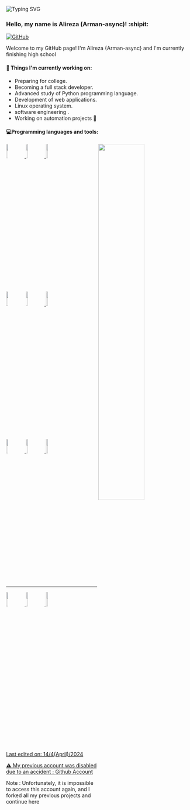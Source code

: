 <!--Title @bastndev-->
![Typing SVG](https://readme-typing-svg.herokuapp.com/?color=00b3ff&size=35&center=true&vCenter=true&width=1000&lines=HELLO👋;I'm+from+Iran'm+18+years+old;my+name+is+Alireza(arman-async);Welcome!) 

### Hello, my name is Alireza (Arman-async)! :shipit:

[![GitHub](https://img.shields.io/badge/-Github-000?style=flat&logo=Github&logoColor=white)](https://github.com/alireza01100011)


Welcome to my GitHub page! I'm Alireza {Arman-async} and I'm currently finishing high school


#### 🌱 Things I'm currently working on:
  - Preparing for college.
  - Becoming a full stack developer.
  - Advanced study of Python programming language.
  - Development of web applications.
  - Linux operating system.
  - software engineering .
  - Working on automation projects 🚀

#### :computer:Programming languages and tools: 
<p>
  
  <img width="50%" align="right" src="https://github-readme-stats.vercel.app/api?username=arman-async&show_icons=true&hide_border=true" />

  <div>
  <code><a width="10%" href="https://python.org"><img width="10%" src="https://www.vectorlogo.zone/logos/python/python-ar21.svg"></code>
  <code><a width="10%" href="https://flask.palletsprojects.com/"><img width="10%"  src="https://www.vectorlogo.zone/logos/pocoo_flask/pocoo_flask-ar21.svg"></code>
  <code><a width="10%" href="https://www.docker.com"><img width="10%"  src="https://www.vectorlogo.zone/logos/docker/docker-ar21.svg"></code>
  <br />

  <code><a width="10%" href="https://redis.io"><img width="10%"  src="https://www.vectorlogo.zone/logos/redis/redis-ar21.svg"></a></code>
  <code><a width="10%" href="https://sqlite.org"><img width="10%"  src="https://www.vectorlogo.zone/logos/sqlite/sqlite-ar21.svg"></code>
  <code><a width="10%" href="https://code.visualstudio.com/"><img width="10%"  src="https://www.vectorlogo.zone/logos/visualstudio_code/visualstudio_code-ar21.svg"></code>
  <br />
  
  <code><a width="10%" href="https://mysql.com"><img width="10%"  src="https://www.vectorlogo.zone/logos/mysql/mysql-ar21.svg"></code>
  <code><a width="10%" href="https://git-scm.com/"><img width="10%"  src="https://www.vectorlogo.zone/logos/git-scm/git-scm-ar21.svg"></code>
  <code><a width="10%" href="https://vim.org"><img width="10%"  src="https://www.vectorlogo.zone/logos/vim/vim-ar21.svg"></code>
  <br />
  <hr />
  <code><a width="10%" href="https://nginx.org"><img width="10%"  src="https://www.vectorlogo.zone/logos/nginx/nginx-ar21.svg"></code>
  <code><a width="10%" href="https://linux.org"><img width="10%"  src="https://www.vectorlogo.zone/logos/linux/linux-ar21.svg"></code>
  <code><a width="10%" href="https://javascript.info/"><img width="10%"  src="https://www.vectorlogo.zone/logos/javascript/javascript-ar21.svg"></code>

  </div>
 
</p>
<br/>

Last edited on: 14/4(April)/2024


⚠️ My previous account was disabled due to an accident :
  <a href="https://github.com/alireza01100011">Github Account</a>
  <br/>
  <p>Note : Unfortunately, it is impossible to access this account again, and I forked all my previous projects and continue here</p>

